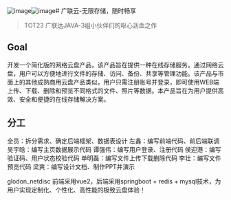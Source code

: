 ![image](https://github.com/WuYHH/glodon_netdisc/assets/25946196/733a8ecd-7e04-430e-9157-f24e59d7def6)![image](https://github.com/WuYHH/glodon_netdisc/assets/25946196/03120fe4-5a46-45aa-ae3c-651c12b8a1fd)# 广联云-无限存储，随时畅享
> TOT23 广联达JAVA-3组小伙伴们的呕心沥血之作
## Goal
开发一个简化版的网络云盘产品，该产品旨在提供一种在线存储服务。通过网络云盘，用户可以方便地进行文件的存储、访问、备份、共享等管理功能。该产品与市面上的其他成熟商用云盘产品类似，用户只需注册账号并登录，即可使用WEB端上传、下载、删除和预览不同格式的文件、照片等数据。本产品旨在为用户提供高效、安全和便捷的在线存储解决方案。

## 分工
全员：拆分需求、确定后端框架、数据表设计
左鑫：编写前端代码、前后端联调
吴宇晗：编写主页数据展示代码
谭强伟：编写用户登录、注册代码
侯迎港：编写验证码、用户状态校验代码
单明磊：编写文件上传下载删除代码
李壮：编写文件预览代码
梁爽：编写设计文档、制作PPT并演示

glodon_netdisc 前端采用vue2，后端采用springboot + redis + mysql技术，为用户实现定制化、个性化、高性能的极致云盘体验！

